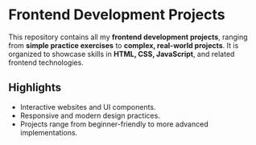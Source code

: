 # Frontend Development Projects

This repository contains all my **frontend development projects**, ranging from **simple practice exercises** to **complex, real-world projects**. It is organized to showcase skills in **HTML, CSS, JavaScript**, and related frontend technologies.

## Highlights

- Interactive websites and UI components.
- Responsive and modern design practices.
- Projects range from beginner-friendly to more advanced implementations.

